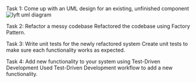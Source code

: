 Task 1: Come up with an UML design for an existing, unfinished component
![lyft uml diagram](https://github.com/winniethebear424/Lyft-Back-End-Engineering-Program/assets/123126492/de676aae-7871-4ade-9c82-7b57f7c384aa)

Task 2: Refactor a messy codebase
Refactored the codebase using Factory Pattern.

Task 3: Write unit tests for the newly refactored system
Create unit tests to make sure each functionality works as expected.

Task 4: Add new functionality to your system using Test-Driven Development
Used Test-Driven Development workflow to add a new functionality.
